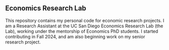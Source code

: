 ## Economics Research Lab
This repository contains my personal code for economic research projects. I am a Research Assistant at the UC San Diego Economics Research Lab (the Lab), working under the mentorship of Economics PhD students. I started contributing in Fall 2024, and am also beginning work on my senior research project.
